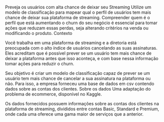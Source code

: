
Preveja os usuários com alta chance de deixar seu Streaming Utilize um modelo de classificação para mapear qual o perfil de usuários tem mais chance de deixar sua plataforma de streaming. Compreender quem é o perfil que está aumentando o churn do seu negócio é essencial para tomar ações que reduzam essas perdas, seja alterando critérios na venda ou modificando o produto. Contexto

Você trabalha em uma plataforma de streaming e a diretoria está preocupada com o alto índice de usuários cancelando as suas assinaturas. Eles acreditam que é possível prever se um usuário tem mais chance de deixar a plataforma antes que isso aconteça, e com base nessa informação tomar ações para reduzir o churn.

Seu objetivo é criar um modelo de classificação capaz de prever se um usuário tem mais chance de cancelar a sua assinatura na plataforma ou não. Para isso, a empresa forneceu uma base de dados em csv contendo dados sobre as contas dos clientes. Sobre os dados Uma adaptação do problema de ecommerce, disponível no Kaggle.

Os dados fornecidos possuem informações sobre as contas dos clientes na plataforma de streaming, divididos entre contas Basic, Standard e Premium, onde cada uma oferece uma gama maior de serviços que a anterior.
